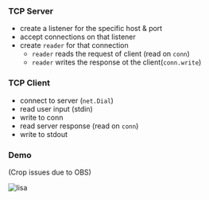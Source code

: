 ### TCP Server
* create a listener for the specific host & port 
* accept connections on that listener
* create `reader` for that connection
  * `reader` reads the request of client (read on `conn`)
  * `reader` writes the response ot the client(`conn.write`)

### TCP Client
* connect to server (`net.Dial`)
* read user input (stdin)
* write to conn
* read server response (read on `conn`)
* write to stdout

### Demo

(Crop issues due to OBS)


![lisa](https://github.com/user-attachments/assets/4e191820-dd33-4ca0-b18b-cbd8614fcc03)

